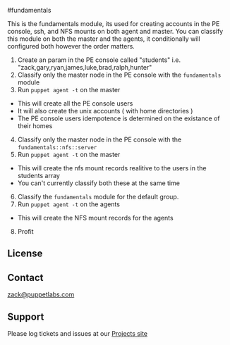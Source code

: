 #fundamentals

This is the fundamentals module, its used for creating accounts in the PE console, ssh, and NFS mounts on both agent and master.
You can classify this module on both the master and the agents, it conditionally will configured both however the order matters.
1. Create an param in the PE console called "students" i.e. "zack,gary,ryan,james,luke,brad,ralph,hunter"
2. Classify only the master node in the PE console with the `fundamentals` module
3. Run `puppet agent -t` on the master
  + This will create all the PE console users
  + It will also create the unix accounts ( with home directories )
  + The PE console users idempotence is determined on the existance of their homes
4. Classify only the master node in the PE console with the `fundamentals::nfs::server`
5. Run `puppet agent -t` on the master
  + This will create the nfs mount records realitive to the users in the students array
  + You can't currently classify both these at the same time
6. Classify the `fundamentals` module for the default group.
7. Run `puppet agent -t` on the agents
  + This will create the NFS mount records for the agents
8. Profit

License
-------


Contact
-------
zack@puppetlabs.com

Support
-------

Please log tickets and issues at our [Projects site](http://projects.puppetlabs.com/projects/puppet-fundamentals/issues/new)
